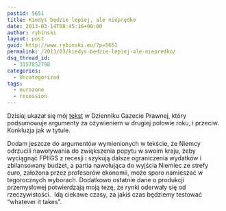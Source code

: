 ```yaml
---
postid: 5651
title: Kiedyś będzie lepiej, ale nieprędko
date: 2013-03-14T08:45:16+00:00
author: rybinski
layout: post
guid: http://www.rybinski.eu/?p=5651
permalink: /2013/03/kiedys-bedzie-lepiej-ale-niepredko/
dsq_thread_id:
  - 3157852798
categories:
  - Uncategorized
tags:
  - eurozone
  - recession
---
```

Dzisiaj ukazał się mój [tekst](http://forsal.pl/artykuly/689637,rybinski_kiedys_z_pewnoscia_bedzie_lepiej_ale_niepredko.html) w Dzienniku Gazecie Prawnej, który podsumowuje argumenty za ożywieniem w drugiej połowie roku, i przeciw. Konkluzja jak w tytule.

Dodam jeszcze do argumentów wymienionych w tekście, że Niemcy odrzucili nawoływania do zwiększenia popytu w swoim kraju, żeby wyciągnąć FPIIGS z recesji i szykują dalsze ograniczenia wydatków i zbilansowany budżet, a partia nawołująca do wyjścia Niemiec ze strefy euro, założona przez profesorów ekonomii, może sporo namieszać w tegorocznych wyborach. Dodatkowo ostatnie dane o produkcji przemysłowej potwierdzają moją tezę, że rynki oderwały się od rzeczywistości.  Idą ciekawe czasy, za jakiś czas będziemy testować “whatever it takes”.
